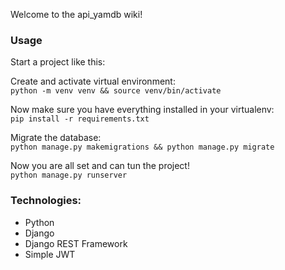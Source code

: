 Welcome to the api_yamdb wiki!

### Usage

Start a project like this:

Create and activate virtual environment: \
`python -m venv venv && source venv/bin/activate`

Now make sure you have everything installed in your virtualenv: \
`pip install -r requirements.txt`

Migrate the database:\
`python manage.py makemigrations && python manage.py migrate`

Now you are all set and can tun the project!\
`python manage.py runserver`

### Technologies:
* Python
* Django
* Django REST Framework
* Simple JWT


